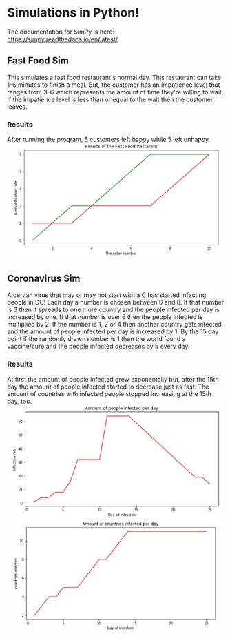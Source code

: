 # Simulations in Python!
The documentation for SimPy is here: https://simpy.readthedocs.io/en/latest/
## Fast Food Sim
This simulates a fast food restaurant's normal day. This restaurant can take 1-6 minutes to finish a meal. But, the customer has an impatience level that ranges from 3-6 which represents the amount of time they're willing to wait. If the impatience level is less than or equal to the wait then the customer leaves.<br>
### Results
After running the program, 5 customers left happy while 5 left unhappy.<br>
![fig 1](restaurantSimResults.png)<br>
## Coronavirus Sim
A certian virus that may or may not start with a C has started infecting people in DC! Each day a number is chosen between 0 and 8. If that number is 3 then it spreads to one more country and the people infected per day is increased by one. If that number is over 5 then the people infected is multiplied by 2. If the number is 1, 2 or 4 then another country gets infected and the amount of people infected per day is increased by 1. By the 15 day point if the randomly drawn number is 1 then the world found a vaccine/cure and the people infected decreases by 5 every day.<br>
### Results
At first the amount of people infected grew exponentally but, after the 15th day the amount of people infected started to decrease just as fast. The amount of countries with infected people stopped increasing at the 15th day, too.<br>
![fig 2](/coronaResults.png)<br>
![fig 3](/coronaResults2.png)
